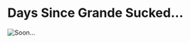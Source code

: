 # Days Since Grande Sucked...

![Soon...](http://i1.kym-cdn.com/photos/images/newsfeed/000/117/021/enhanced-buzz-28895-1301694293-0.jpg)

